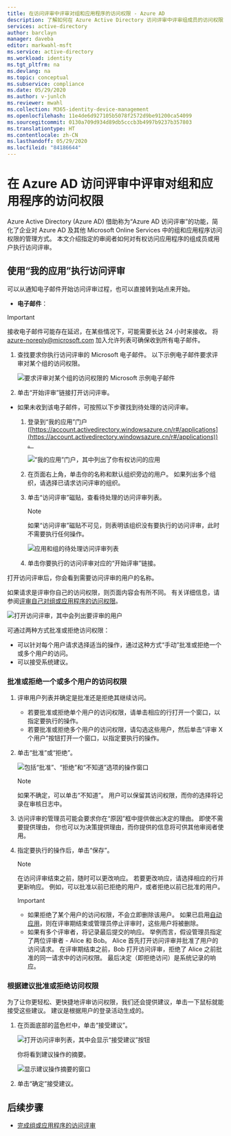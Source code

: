 ```yaml
---
title: 在访问评审中评审对组和应用程序的访问权限 - Azure AD
description: 了解如何在 Azure Active Directory 访问评审中评审组成员的访问权限或应用程序访问权限。
services: active-directory
author: barclayn
manager: daveba
editor: markwahl-msft
ms.service: active-directory
ms.workload: identity
ms.tgt_pltfrm: na
ms.devlang: na
ms.topic: conceptual
ms.subservice: compliance
ms.date: 05/29/2020
ms.author: v-junlch
ms.reviewer: mwahl
ms.collection: M365-identity-device-management
ms.openlocfilehash: 11e4de6d927105b5078f2572d9be91200ca54099
ms.sourcegitcommit: 0130a709d934d89db5cccb3b4997b9237b357803
ms.translationtype: HT
ms.contentlocale: zh-CN
ms.lasthandoff: 05/29/2020
ms.locfileid: "84186644"
---
```

# <a name="review-access-to-groups-and-applications-in-azure-ad-access-reviews"></a>在 Azure AD 访问评审中评审对组和应用程序的访问权限

Azure Active Directory (Azure AD) 借助称为“Azure AD 访问评审”的功能，简化了企业对 Azure AD 及其他 Microsoft Online Services 中的组和应用程序访问权限的管理方式。 本文介绍指定的审阅者如何对有权访问应用程序的组成员或用户执行访问评审。 

## <a name="perform-access-review-using-my-apps"></a>使用“我的应用”执行访问评审

可以从通知电子邮件开始访问评审过程，也可以直接转到站点来开始。

- **电子邮件**：

>[!IMPORTANT]
> 接收电子邮件可能存在延迟，在某些情况下，可能需要长达 24 小时来接收。 将 azure-noreply@microsoft.com 加入允许列表可确保收到所有电子邮件。

1. 查找要求你执行访问评审的 Microsoft 电子邮件。 以下示例电子邮件要求评审对某个组的访问权限。

    ![要求评审对某个组的访问权限的 Microsoft 示例电子邮件](./media/perform-access-review/access-review-email.png)

1. 单击“开始评审”链接打开访问评审。

- 如果未收到该电子邮件，可按照以下步骤找到待处理的访问评审。

    1. 登录到“我的应用”门户 ([https://account.activedirectory.windowsazure.cn/r#/applications](https://account.activedirectory.windowsazure.cn/r#/applications))。

        ![“我的应用”门户，其中列出了你有权访问的应用](./media/perform-access-review/myapps-access-panel.png)

    1. 在页面右上角，单击你的名称和默认组织旁边的用户。 如果列出多个组织，请选择已请求访问评审的组织。

    1. 单击“访问评审”磁贴，查看待处理的访问评审列表。

        > [!NOTE]
        > 如果“访问评审”磁贴不可见，则表明该组织没有要执行的访问评审，此时不需要执行任何操作。

        ![应用和组的待处理访问评审列表](./media/perform-access-review/access-reviews-list.png)

    1. 单击你要执行的访问评审对应的“开始评审”链接。

打开访问评审后，你会看到需要访问评审的用户的名称。

如果请求是评审你自己的访问权限，则页面内容会有所不同。 有关详细信息，请参阅[评审自己对组或应用程序的访问权限](review-your-access.md)。

![打开访问评审，其中会列出要评审的用户](./media/perform-access-review/perform-access-review.png)

可通过两种方式批准或拒绝访问权限：

- 可以针对每个用户请求选择适当的操作，通过这种方式“手动”批准或拒绝一个或多个用户的访问。
- 可以接受系统建议。

### <a name="approve-or-deny-access-for-one-or-more-users"></a>批准或拒绝一个或多个用户的访问权限

1. 评审用户列表并确定是批准还是拒绝其继续访问。

    - 若要批准或拒绝单个用户的访问权限，请单击相应的行打开一个窗口，以指定要执行的操作。 
    - 若要批准或拒绝多个用户的访问权限，请勾选这些用户，然后单击“评审 X 个用户”按钮打开一个窗口，以指定要执行的操作。

1. 单击“批准”或“拒绝”。  

    ![包括“批准”、“拒绝”和“不知道”选项的操作窗口](./media/perform-access-review/approve-deny.png)
    >[!NOTE]
    > 如果不确定，可以单击“不知道”。 用户可以保留其访问权限，而你的选择将记录在审核日志中。

1. 访问评审的管理员可能会要求你在“原因”框中提供做出决定的理由。 即使不需要提供理由， 你也可以为决策提供理由，而你提供的信息将可供其他审阅者使用。

1. 指定要执行的操作后，单击“保存”。

    >[!NOTE]
    > 在访问评审结束之前，随时可以更改响应。 若要更改响应，请选择相应的行并更新响应。 例如，可以批准以前已拒绝的用户，或者拒绝以前已批准的用户。

    >[!IMPORTANT]
    > - 如果拒绝了某个用户的访问权限，不会立即删除该用户。 如果已启用[自动应用](complete-access-review.md#apply-the-changes)，则在评审期结束或管理员停止评审时，这些用户将被删除。
    > - 如果有多个评审者，将记录最后提交的响应。 举例而言，假设管理员指定了两位评审者 - Alice 和 Bob。 Alice 首先打开访问评审并批准了用户的访问请求。 在评审期结束之前，Bob 打开访问评审，拒绝了 Alice 之前批准的同一请求中的访问权限。 最后决定（即拒绝访问）是系统记录的响应。

### <a name="approve-or-deny-access-based-on-recommendations"></a>根据建议批准或拒绝访问权限

为了让你更轻松、更快捷地评审访问权限，我们还会提供建议，单击一下鼠标就能接受这些建议。 建议是根据用户的登录活动生成的。

1. 在页面底部的蓝色栏中，单击“接受建议”。

    ![打开访问评审列表，其中会显示“接受建议”按钮](./media/perform-access-review/accept-recommendations.png)

    你将看到建议操作的摘要。

    ![显示建议操作摘要的窗口](./media/perform-access-review/accept-recommendations-summary.png)

1. 单击“确定”接受建议。

## <a name="next-steps"></a>后续步骤

- [完成组或应用程序的访问评审](complete-access-review.md)


